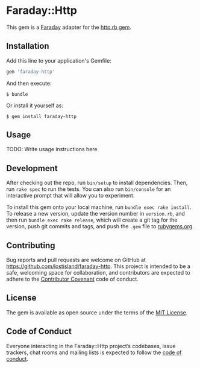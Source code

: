 # Faraday::Http

This gem is a [Faraday](https://github.com/lostisland/faraday) adapter for the [http.rb gem](https://github.com/httprb/http).

## Installation

Add this line to your application's Gemfile:

```ruby
gem 'faraday-http'
```

And then execute:

    $ bundle

Or install it yourself as:

    $ gem install faraday-http

## Usage

TODO: Write usage instructions here

## Development

After checking out the repo, run `bin/setup` to install dependencies. Then, run `rake spec` to run the tests. You can also run `bin/console` for an interactive prompt that will allow you to experiment.

To install this gem onto your local machine, run `bundle exec rake install`. To release a new version, update the version number in `version.rb`, and then run `bundle exec rake release`, which will create a git tag for the version, push git commits and tags, and push the `.gem` file to [rubygems.org](https://rubygems.org).

## Contributing

Bug reports and pull requests are welcome on GitHub at https://github.com/lostisland/faraday-http. This project is intended to be a safe, welcoming space for collaboration, and contributors are expected to adhere to the [Contributor Covenant](http://contributor-covenant.org) code of conduct.

## License

The gem is available as open source under the terms of the [MIT License](https://opensource.org/licenses/MIT).

## Code of Conduct

Everyone interacting in the Faraday::Http project’s codebases, issue trackers, chat rooms and mailing lists is expected to follow the [code of conduct](https://github.com/lostisland/faraday-http/blob/master/.github/CODE_OF_CONDUCT.md).
